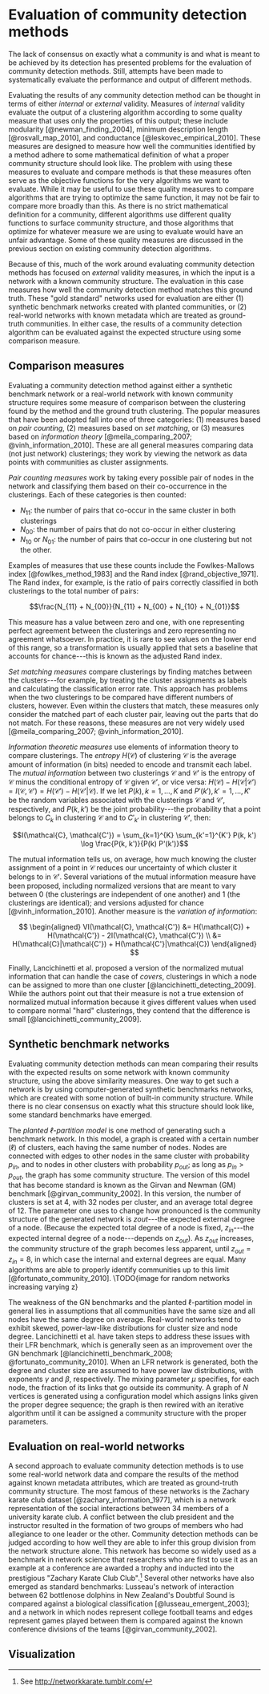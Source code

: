 # Evaluation of community detection methods

The lack of consensus on exactly what a community is and what is meant to be achieved by its detection has presented problems for the evaluation of community detection methods. Still, attempts have been made to systematically evaluate the performance and output of different methods.

Evaluating the results of any community detection method can be thought in terms of either *internal* or *external* validity. Measures of *internal* validity evaluate the output of a clustering algorithm according to some quality measure that uses only the properties of this output; these include modularity [@newman_finding_2004], minimum description length [@rosvall_map_2010], and conductance [@leskovec_empirical_2010]. These measures are designed to measure how well the communities identified by a method adhere to some mathematical definition of what a proper community structure should look like. The problem with using these measures to evaluate and compare methods is that these measures often serve as the objective functions for the very algorithms we want to evaluate. While it may be useful to use these quality measures to compare algorithms that are trying to optimize the same function, it may not be fair to compare more broadly than this. As there is no strict mathematical definition for a community, different algorithms use different quality functions to surface community structure, and those algorithms that optimize for whatever measure we are using to evaluate would have an unfair advantage. Some of these quality measures are discussed in the previous section on existing community detection algorithms.

Because of this, much of the work around evaluating community detection methods has focused on *external* validity measures, in which the input is a network with a known community structure. The evaluation in this case measures how well the community detection method matches this ground truth. These "gold standard" networks used for evaluation are either (1) synthetic benchmark networks created with planted communities, or (2) real-world networks with known metadata which are treated as ground-truth communities. In either case, the results of a community detection algorithm can be evaluated against the expected structure using some comparison measure.

## Comparison measures

Evaluating a community detection method against either a synthetic benchmark network or a real-world network with known community structure requires some measure of comparison between the clustering found by the method and the ground truth clustering. The popular measures that have been adopted fall into one of three categories: (1) measures based on *pair counting*, (2) measures based on *set matching*, or (3) measures based on *information theory* [@meila_comparing_2007; @vinh_information_2010]. These are all general measures comparing data (not just network) clusterings; they work by viewing the network as data points with communities as cluster assignments. 

*Pair counting measures* work by taking every possible pair of nodes in the network and classifying them based on their co-occurrence in the clusterings. Each of these categories is then counted:

+ $N_{11}$: the number of pairs that co-occur in the same cluster in both clusterings
+ $N_{00}$: the number of pairs that do not co-occur in either clustering
+ $N_{10}$ or $N_{01}$: the number of pairs that co-occur in one clustering but not the other.

Examples of measures that use these counts include the Fowlkes-Mallows index [@fowlkes_method_1983] and the Rand index [@rand_objective_1971]. The Rand index, for example, is the ratio of pairs correctly classified in both clusterings to the total number of pairs:

$$\frac{N_{11} + N_{00}}{N_{11} + N_{00} + N_{10} + N_{01}}$$

This measure has a value between zero and one, with one representing perfect agreement between the clusterings and zero representing no agreement whatsoever. In practice, it is rare to see values on the lower end of this range, so a transformation is usually applied that sets a baseline that accounts for chance---this is known as the adjusted Rand index.

*Set matching measures* compare clusterings by finding matches between the clusters---for example, by treating the cluster assignments as labels and calculating the classification error rate. This approach has problems when the two clusterings to be compared have different numbers of clusters, however. Even within the clusters that match, these measures only consider the matched part of each cluster pair, leaving out the parts that do not match. For these reasons, these measures are not very widely used [@meila_comparing_2007; @vinh_information_2010].

*Information theoretic measures* use elements of information theory to compare clusterings. The *entropy* $H(\mathcal{C})$ of clustering $\mathcal{C}$ is the average amount of information (in bits) needed to encode and transmit each label. The *mutual information* between two clusterings $\mathcal{C}$ and $\mathcal{C'}$ is the entropy of $\mathcal{C}$ minus the conditional entropy of $\mathcal{C}$ given $\mathcal{C'}$, or vice versa: $H(\mathcal{C}) - H(\mathcal{C}|\mathcal{C'}) = I(\mathcal{C}, \mathcal{C'}) = H(\mathcal{C'}) - H(\mathcal{C'}|\mathcal{C})$. If we let $P(k), k = 1, \ldots, K$ and $P'(k'), k' = 1, \ldots, K'$ be the random variables associated with the clusterings $\mathcal{C}$ and $\mathcal{C'}$, respectively, and $P(k, k')$ be the joint probability---the probability that a point belongs to $C_k$ in clustering $\mathcal{C}$ and to $C'_{k'}$ in clustering $\mathcal{C'}$, then:

$$I(\mathcal{C}, \mathcal{C'}) = \sum_{k=1}^{K} \sum_{k'=1}^{K'} P(k, k') \log \frac{P(k, k')}{P(k) P'(k')}$$

The mutual information tells us, on average, how much knowing the cluster assignment of a point in $\mathcal{C}$ reduces our uncertainty of which cluster it belongs to in $\mathcal{C'}$. Several variations of the mutual information measure have been proposed, including normalized versions that are meant to vary between 0 (the clusterings are independent of one another) and 1 (the clusterings are identical); and versions adjusted for chance [@vinh_information_2010]. Another measure is the *variation of information*:

$$
\begin{aligned}
VI(\mathcal{C}, \mathcal{C'}) &= H(\mathcal{C}) + H(\mathcal{C'}) - 2I(\mathcal{C}, \mathcal{C'}) \\
															&= H(\mathcal{C}|\mathcal{C'}) + H(\mathcal{C'}|\mathcal{C})
\end{aligned}
$$

Finally, Lancichinetti et al. proposed a version of the normalized mutual information that can handle the case of *covers*, clusterings in which a node can be assigned to more than one cluster [@lancichinetti_detecting_2009]. While the authors point out that their measure is not a true extension of normalized mutual information because it gives different values when used to compare normal "hard" clusterings, they contend that the difference is small [@lancichinetti_community_2009].

## Synthetic benchmark networks

Evaluating community detection methods can mean comparing their results with the expected results on some network with known community structure, using the above similarity measures. One way to get such a network is by using computer-generated synthetic benchmarks networks, which are created with some notion of built-in community structure. While there is no clear consensus on exactly what this structure should look like, some standard benchmarks have emerged.

The *planted $\ell$-partition model* is one method of generating such a benchmark network. In this model, a graph is created with a certain number ($\ell$) of clusters, each having the same number of nodes. Nodes are connected with edges to other nodes in the same cluster with probability $p_{in}$, and to nodes in other clusters with probability $p_{out}$; as long as $p_{in} > p_{out}$, the graph has some community structure. The version of this model that has become standard is known as the Girvan and Newman (GM) benchmark [@girvan_community_2002]. In this version, the number of clusters is set at 4, with 32 nodes per cluster, and an average total degree of 12. The parameter one uses to change how pronounced is the community structure of the generated network is $z{out}$---the expected external degree of a node. (Because the expected total degree of a node is fixed, $z_{in}$---the expected internal degree of a node---depends on $z_{out}$). As $z_{out}$ increases, the community structure of the graph becomes less apparent, until $z_{out} = z_{in} = 8$, in which case the internal and external degrees are equal. Many algorithms are able to properly identify communities up to this limit [@fortunato_community_2010]. \TODO{image for random networks increasing varying z}

The weakness of the GN benchmarks and the planted $\ell$-partition model in general lies in assumptions that all communities have the same size and all nodes have the same degree on average. Real-world networks tend to exhibit skewed, power-law-like distributions for cluster size and node degree. Lancichinetti et al. have taken steps to address these issues with their LFR benchmark, which is generally seen as an improvement over the GN benchmark [@lancichinetti_benchmark_2008; @fortunato_community_2010]. When an LFR network is generated, both the degree and cluster size are assumed to have power law distributions, with exponents $\gamma$ and $\beta$, respectively. The mixing parameter $\mu$ specifies, for each node, the fraction of its links that go outside its community. A graph of $N$ vertices is generated using a configuration model which assigns links given the proper degree sequence; the graph is then rewired with an iterative algorithm until it can be assigned a community structure with the proper parameters.

## Evaluation on real-world networks

A second approach to evaluate community detection methods is to use some real-world network data and compare the results of the method against known metadata attributes, which are treated as ground-truth community structure. The most famous of these networks is the Zachary karate club dataset [@zachary_information_1977], which is a network representation of the social interactions between 34 members of a university karate club. A conflict between the club president and the instructor resulted in the formation of two groups of members who had allegiance to one leader or the other. Community detection methods can be judged according to how well they are able to infer this group division from the network structure alone. This network has become so widely used as a benchmark in network science that researchers who are first to use it as an example at a conference are awarded a trophy and inducted into the prestigious "Zachary Karate Club Club".[^karateclubclub] Several other networks have also emerged as standard benchmarks: Lusseau's network of interaction between 62 bottlenose dolphins in New Zealand's Doubtful Sound is compared against a biological classification [@lusseau_emergent_2003]; and a network in which nodes represent college football teams and edges represent games played between them is compared against the known conference divisions of the teams [@girvan_community_2002].

[^karateclubclub]: See <http://networkkarate.tumblr.com/>

## Visualization
